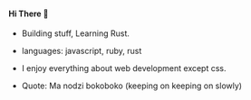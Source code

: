 #### Hi There 👋

- Building stuff, Learning Rust.
- languages: javascript, ruby, rust
- I enjoy everything about web development except css. 

- Quote: Ma nodzi bokoboko (keeping on keeping on slowly)


